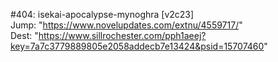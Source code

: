 #404: isekai-apocalypse-mynoghra [v2c23] <br/>
Jump: "https://www.novelupdates.com/extnu/4559717/" <br/>
Dest: "https://www.sillrochester.com/pph1aeej?key=7a7c3779889805e2058addecb7e13424&psid=15707460"